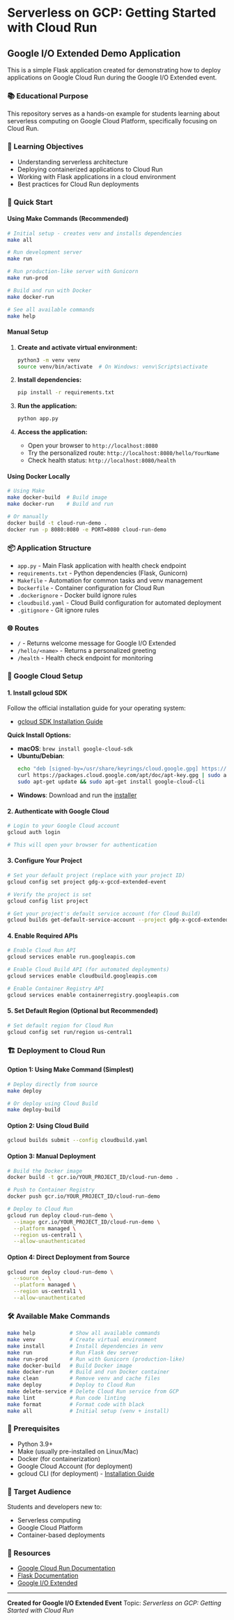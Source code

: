 # Serverless on GCP: Getting Started with Cloud Run

## Google I/O Extended Demo Application

This is a simple Flask application created for demonstrating how to deploy applications on Google Cloud Run during the Google I/O Extended event.

### 📚 Educational Purpose

This repository serves as a hands-on example for students learning about serverless computing on Google Cloud Platform, specifically focusing on Cloud Run.

### 🎯 Learning Objectives

- Understanding serverless architecture
- Deploying containerized applications to Cloud Run
- Working with Flask applications in a cloud environment
- Best practices for Cloud Run deployments

### 🚀 Quick Start

#### Using Make Commands (Recommended)

```bash
# Initial setup - creates venv and installs dependencies
make all

# Run development server
make run

# Run production-like server with Gunicorn
make run-prod

# Build and run with Docker
make docker-run

# See all available commands
make help
```

#### Manual Setup

1. **Create and activate virtual environment:**
   ```bash
   python3 -m venv venv
   source venv/bin/activate  # On Windows: venv\Scripts\activate
   ```

2. **Install dependencies:**
   ```bash
   pip install -r requirements.txt
   ```

3. **Run the application:**
   ```bash
   python app.py
   ```

4. **Access the application:**
   - Open your browser to `http://localhost:8080`
   - Try the personalized route: `http://localhost:8080/hello/YourName`
   - Check health status: `http://localhost:8080/health`

#### Using Docker Locally

```bash
# Using Make
make docker-build  # Build image
make docker-run    # Build and run

# Or manually
docker build -t cloud-run-demo .
docker run -p 8080:8080 -e PORT=8080 cloud-run-demo
```

### 📦 Application Structure

- `app.py` - Main Flask application with health check endpoint
- `requirements.txt` - Python dependencies (Flask, Gunicorn)
- `Makefile` - Automation for common tasks and venv management
- `Dockerfile` - Container configuration for Cloud Run
- `.dockerignore` - Docker build ignore rules
- `cloudbuild.yaml` - Cloud Build configuration for automated deployment
- `.gitignore` - Git ignore rules

### 🌐 Routes

- `/` - Returns welcome message for Google I/O Extended
- `/hello/<name>` - Returns a personalized greeting
- `/health` - Health check endpoint for monitoring

### 🔐 Google Cloud Setup

#### 1. Install gcloud SDK

Follow the official installation guide for your operating system:
- [gcloud SDK Installation Guide](https://cloud.google.com/sdk/docs/install)

**Quick Install Options:**

- **macOS**: `brew install google-cloud-sdk`
- **Ubuntu/Debian**:
  ```bash
  echo "deb [signed-by=/usr/share/keyrings/cloud.google.gpg] https://packages.cloud.google.com/apt cloud-sdk main" | sudo tee -a /etc/apt/sources.list.d/google-cloud-sdk.list
  curl https://packages.cloud.google.com/apt/doc/apt-key.gpg | sudo apt-key --keyring /usr/share/keyrings/cloud.google.gpg add -
  sudo apt-get update && sudo apt-get install google-cloud-cli
  ```
- **Windows**: Download and run the [installer](https://cloud.google.com/sdk/docs/install#windows)

#### 2. Authenticate with Google Cloud

```bash
# Login to your Google Cloud account
gcloud auth login

# This will open your browser for authentication
```

#### 3. Configure Your Project

```bash
# Set your default project (replace with your project ID)
gcloud config set project gdg-x-gccd-extended-event

# Verify the project is set
gcloud config list project

# Get your project's default service account (for Cloud Build)
gcloud builds get-default-service-account --project gdg-x-gccd-extended-event
```

#### 4. Enable Required APIs

```bash
# Enable Cloud Run API
gcloud services enable run.googleapis.com

# Enable Cloud Build API (for automated deployments)
gcloud services enable cloudbuild.googleapis.com

# Enable Container Registry API
gcloud services enable containerregistry.googleapis.com
```

#### 5. Set Default Region (Optional but Recommended)

```bash
# Set default region for Cloud Run
gcloud config set run/region us-central1
```

### 🏗️ Deployment to Cloud Run

#### Option 1: Using Make Command (Simplest)
```bash
# Deploy directly from source
make deploy

# Or deploy using Cloud Build
make deploy-build
```

#### Option 2: Using Cloud Build
```bash
gcloud builds submit --config cloudbuild.yaml
```

#### Option 3: Manual Deployment
```bash
# Build the Docker image
docker build -t gcr.io/YOUR_PROJECT_ID/cloud-run-demo .

# Push to Container Registry
docker push gcr.io/YOUR_PROJECT_ID/cloud-run-demo

# Deploy to Cloud Run
gcloud run deploy cloud-run-demo \
  --image gcr.io/YOUR_PROJECT_ID/cloud-run-demo \
  --platform managed \
  --region us-central1 \
  --allow-unauthenticated
```

#### Option 4: Direct Deployment from Source
```bash
gcloud run deploy cloud-run-demo \
  --source . \
  --platform managed \
  --region us-central1 \
  --allow-unauthenticated
```

### 🛠️ Available Make Commands

```bash
make help           # Show all available commands
make venv           # Create virtual environment
make install        # Install dependencies in venv
make run            # Run Flask dev server
make run-prod       # Run with Gunicorn (production-like)
make docker-build   # Build Docker image
make docker-run     # Build and run Docker container
make clean          # Remove venv and cache files
make deploy         # Deploy to Cloud Run
make delete-service # Delete Cloud Run service from GCP
make lint           # Run code linting
make format         # Format code with black
make all            # Initial setup (venv + install)
```

### 📝 Prerequisites

- Python 3.9+
- Make (usually pre-installed on Linux/Mac)
- Docker (for containerization)
- Google Cloud Account (for deployment)
- gcloud CLI (for deployment) - [Installation Guide](https://cloud.google.com/sdk/docs/install)

### 👥 Target Audience

Students and developers new to:
- Serverless computing
- Google Cloud Platform
- Container-based deployments

### 📖 Resources

- [Google Cloud Run Documentation](https://cloud.google.com/run/docs)
- [Flask Documentation](https://flask.palletsprojects.com/)
- [Google I/O Extended](https://io.google/extended/)

---

**Created for Google I/O Extended Event**
Topic: *Serverless on GCP: Getting Started with Cloud Run*